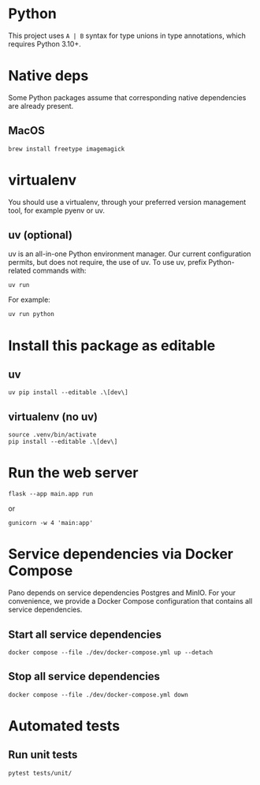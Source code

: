 # Python

This project uses `A | B` syntax for type unions in type annotations, which requires Python 3.10+.

# Native deps

Some Python packages assume that corresponding native dependencies are already present.

## MacOS

```
brew install freetype imagemagick
```

# virtualenv

You should use a virtualenv, through your preferred version management tool,
for example pyenv or uv.

## uv (optional)

uv is an all-in-one Python environment manager.
Our current configuration permits, but does not require, the use of uv.
To use uv, prefix Python-related commands with:

```
uv run
```

For example:

```
uv run python
```

# Install this package as editable

## uv

```
uv pip install --editable .\[dev\]
```

## virtualenv (no uv)

```
source .venv/bin/activate
pip install --editable .\[dev\]
```

# Run the web server

```
flask --app main.app run
```

or

```
gunicorn -w 4 'main:app'
```

# Service dependencies via Docker Compose

Pano depends on service dependencies Postgres and MinIO.
For your convenience, we provide a Docker Compose configuration that contains all service dependencies.

## Start all service dependencies

```
docker compose --file ./dev/docker-compose.yml up --detach
```

## Stop all service dependencies

```
docker compose --file ./dev/docker-compose.yml down
```

# Automated tests

## Run unit tests

```
pytest tests/unit/
```